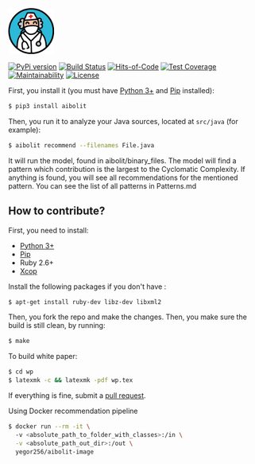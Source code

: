 <img src="/logo.svg" height="92px"/>

[![PyPi version](https://img.shields.io/pypi/v/aibolit.svg)](https://pypi.org/project/aibolit/)
[![Build Status](https://travis-ci.org/yegor256/aibolit.svg)](https://travis-ci.org/yegor256/aibolit)
[![Hits-of-Code](https://hitsofcode.com/github/yegor256/aibolit)](https://hitsofcode.com/view/github/yegor256/aibolit)
[![Test Coverage](https://img.shields.io/codecov/c/github/yegor256/aibolit.svg)](https://codecov.io/github/yegor256/aibolit?branch=master)
[![Maintainability](https://api.codeclimate.com/v1/badges/e90e80a143a9457ee3af/maintainability)](https://codeclimate.com/github/yegor256/aibolit/maintainability)
[![License](https://img.shields.io/badge/license-MIT-green.svg)](https://github.com/yegor256/aibolit/blob/master/LICENSE.txt)

First, you install it (you must have [Python 3+](https://www.python.org/downloads/)
and [Pip](https://pip.pypa.io/en/stable/installing/) installed):

```bash
$ pip3 install aibolit
```

Then, you run it to analyze your Java sources, located at `src/java` (for example):

```bash
$ aibolit recommend --filenames File.java
```

It will run the model, found in aibolit/binary_files. The model will find a pattern which contribution is the largest to the Cyclomatic Complexity. If anything is found, you will see all recommendations for the mentioned pattern. You can see the list of all patterns in Patterns.md

## How to contribute?

First, you need to install:

  * [Python 3+](https://www.python.org/downloads/)
  * [Pip](https://pip.pypa.io/en/stable/installing/)
  * Ruby 2.6+
  * [Xcop](https://github.com/yegor256/xcop)

Install the following packages if you don't have :

```bash
$ apt-get install ruby-dev libz-dev libxml2
```

Then, you fork the repo and make the changes. Then, you make
sure the build is still clean, by running:

```bash
$ make
```

To build white paper:
```bash
$ cd wp
$ latexmk -c && latexmk -pdf wp.tex
```

If everything is fine, submit
a [pull request](https://www.yegor256.com/2014/04/15/github-guidelines.html).


Using Docker recommendation pipeline 
```bash
$ docker run --rm -it \ 
  -v <absolute_path_to_folder_with_classes>:/in \
  -v <absolute_path_out_dir>:/out \ 
  yegor256/aibolit-image
```
